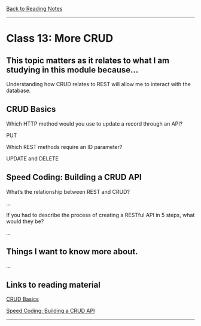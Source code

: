[Back to Reading Notes](./README.md)

---

# Class 13: More CRUD

## This topic matters as it relates to what I am studying in this module because...

Understanding how CRUD relates to REST will allow me to interact with the database.

## CRUD Basics

Which HTTP method would you use to update a record through an API?

PUT

Which REST methods require an ID parameter?

UPDATE and DELETE

## Speed Coding: Building a CRUD API

What’s the relationship between REST and CRUD?

...

If you had to describe the process of creating a RESTful API in 5 steps, what would they be?

...

## Things I want to know more about.

...

## Links to reading material

[CRUD Basics](https://medium.com/geekculture/crud-operations-explained-2a44096e9c88)

[Speed Coding: Building a CRUD API](https://www.youtube.com/watch?v=EzNcBhSv1Wo)

---
